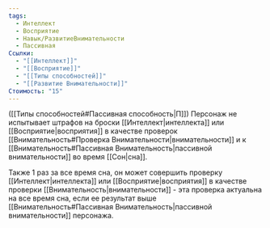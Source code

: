 ```yaml
---
tags:
  - Интеллект
  - Восприятие
  - Навык/РазвитиеВнимательности
  - Пассивная
Ссылки:
  - "[[Интеллект]]"
  - "[[Восприятие]]"
  - "[[Типы способностей]]"
  - "[[Развитие Внимательности]]"
Стоимость: "15"
---
```

([[Типы способностей#Пассивная способность|П]]) Персонаж не испытывает штрафов на броски [[Интеллект|интеллекта]] или [[Восприятие|восприятия]] в качестве проверок [[Внимательность#Проверка Внимательности|внимательности]] и к [[Внимательность#Пассивная Внимательность|пассивной внимательности]] во время [[Сон|сна]].

Также 1 раз за все время сна, он может совершить проверку [[Интеллект|интеллекта]] или [[Восприятие|восприятия]] в качестве проверки [[Внимательность|внимательности]] - эта проверка актуальна на все время сна, если ее результат выше [[Внимательность#Пассивная Внимательность|пассивной внимательности]] персонажа. 